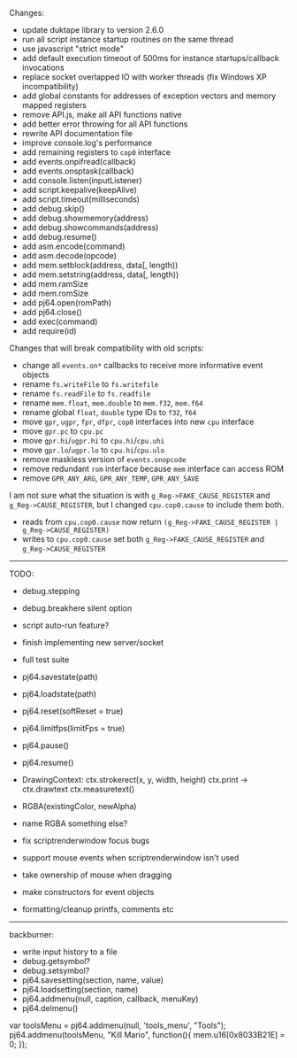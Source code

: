 Changes:

- update duktape library to version 2.6.0
- run all script instance startup routines on the same thread
- use javascript "strict mode"
- add default execution timeout of 500ms for instance startups/callback invocations
- replace socket overlapped IO with worker threads (fix Windows XP incompatibility)
- add global constants for addresses of exception vectors and memory mapped registers
- remove API.js, make all API functions native
- add better error throwing for all API functions
- rewrite API documentation file
- improve console.log's performance
- add remaining registers to `cop0` interface
- add events.onpifread(callback)
- add events.onsptask(callback)
- add console.listen(inputListener)
- add script.keepalive(keepAlive)
- add script.timeout(milliseconds)
- add debug.skip()
- add debug.showmemory(address)
- add debug.showcommands(address)
- add debug.resume()
- add asm.encode(command)
- add asm.decode(opcode)
- add mem.setblock(address, data[, length))
- add mem.setstring(address, data[, length))
- add mem.ramSize
- add mem.romSize
- add pj64.open(romPath)
- add pj64.close()
- add exec(command)
- add require(id)

Changes that will break compatibility with old scripts:

- change all `events.on*` callbacks to receive more informative event objects
- rename `fs.writeFile` to `fs.writefile`
- rename `fs.readFile` to `fs.readfile`
- rename `mem.float`, `mem.double` to `mem.f32`, `mem.f64`
- rename global `float`, `double` type IDs to `f32`, `f64`
- move `gpr`, `ugpr`, `fpr`, `dfpr`, `cop0` interfaces into new `cpu` interface
- move `gpr.pc` to `cpu.pc`
- move `gpr.hi`/`ugpr.hi` to `cpu.hi`/`cpu.uhi`
- move `gpr.lo`/`ugpr.lo` to `cpu.hi`/`cpu.ulo`
- remove maskless version of `events.onopcode`
- remove redundant `rom` interface because `mem` interface can access ROM
- remove `GPR_ANY_ARG`, `GPR_ANY_TEMP`, `GPR_ANY_SAVE`

I am not sure what the situation is with `g_Reg->FAKE_CAUSE_REGISTER` and `g_Reg->CAUSE_REGISTER`,
but I changed `cpu.cop0.cause` to include them both.

- reads from `cpu.cop0.cause` now return `(g_Reg->FAKE_CAUSE_REGISTER | g_Reg->CAUSE_REGISTER)`
- writes to `cpu.cop0.cause` set both `g_Reg->FAKE_CAUSE_REGISTER` and `g_Reg->CAUSE_REGISTER`

---------------------
TODO:

- debug.stepping
- debug.breakhere silent option
- script auto-run feature?
- finish implementing new server/socket
- full test suite

- pj64.savestate(path)
- pj64.loadstate(path)
- pj64.reset(softReset = true)
- pj64.limitfps(limitFps = true)
- pj64.pause()
- pj64.resume()

- DrawingContext:
   ctx.strokerect(x, y, width, height)
   ctx.print -> ctx.drawtext
   ctx.measuretext()

- RGBA(existingColor, newAlpha)
- name RGBA something else?

- fix scriptrenderwindow focus bugs
- support mouse events when scriptrenderwindow isn't used
- take ownership of mouse when dragging
- make constructors for event objects
- formatting/cleanup printfs, comments etc

---------------------------

backburner:
- write input history to a file
- debug.getsymbol?
- debug.setsymbol?
- pj64.savesetting(section, name, value)
- pj64.loadsetting(section, name)
- pj64.addmenu(null, caption, callback, menuKey)
- pj64.delmenu()

var toolsMenu = pj64.addmenu(null, 'tools_menu', "Tools");
pj64.addmenu(toolsMenu, "Kill Mario", function(){
    mem.u16[0x8033B21E] = 0;
});